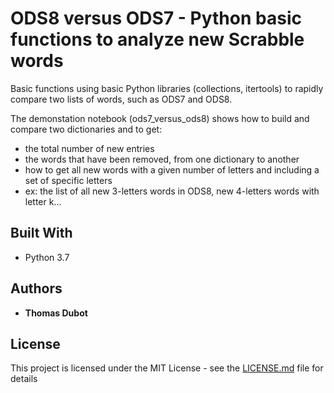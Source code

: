 # ODS8 versus ODS7 - Python basic functions to analyze new Scrabble words

Basic functions using basic Python libraries (collections, itertools) to rapidly compare two lists of words, such as ODS7 and ODS8.

The demonstation notebook (ods7_versus_ods8) shows how to build and compare two dictionaries and to get:
* the total number of new entries
* the words that have been removed, from one dictionary to another
* how to get all new words with a given number of letters and including a set of specific letters
* ex: the list of all new 3-letters words in ODS8, new 4-letters words with letter k...


## Built With

* Python 3.7

## Authors

* **Thomas Dubot** 

## License

This project is licensed under the MIT License - see the [LICENSE.md](LICENSE.md) file for details



